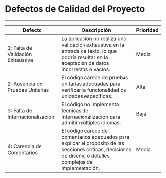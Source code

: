 # Defectos de Calidad del Proyecto

---

| Defecto                                  | Descripción | Prioridad |
|------------------------------------------|-------------|-----------|
| 1: Falta de Validación Exhaustiva        | La aplicación no realiza una validación exhaustiva en la entrada de texto, lo que podría resultar en la aceptación de datos incorrectos o vacíos. | Media |
| 2: Ausencia de Pruebas Unitarias | El código carece de pruebas unitarias adecuadas para verificar la funcionalidad de unidades específicas. | Alta |
| 3: Falta de Internacionalización | El código no implementa técnicas de internacionalización para admitir múltiples idiomas. | Baja |
| 4: Carencia de Comentarios       | El código carece de comentarios adecuados para explicar el propósito de las secciones críticas, decisiones de diseño, o detalles complejos de implementación. | Media |


